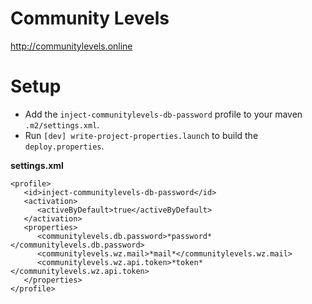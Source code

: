 # Community Levels
http://communitylevels.online

# Setup
* Add the `inject-communitylevels-db-password` profile to your maven `.m2/settings.xml`.
* Run `[dev] write-project-properties.launch` to build the `deploy.properties`.


**settings.xml**
```
<profile>
   <id>inject-communitylevels-db-password</id>
   <activation>
      <activeByDefault>true</activeByDefault>
   </activation>
   <properties>
      <communitylevels.db.password>*password*</communitylevels.db.password>
      <communitylevels.wz.mail>*mail*</communitylevels.wz.mail>
      <communitylevels.wz.api.token>*token*</communitylevels.wz.api.token>
   </properties>
</profile>
```






